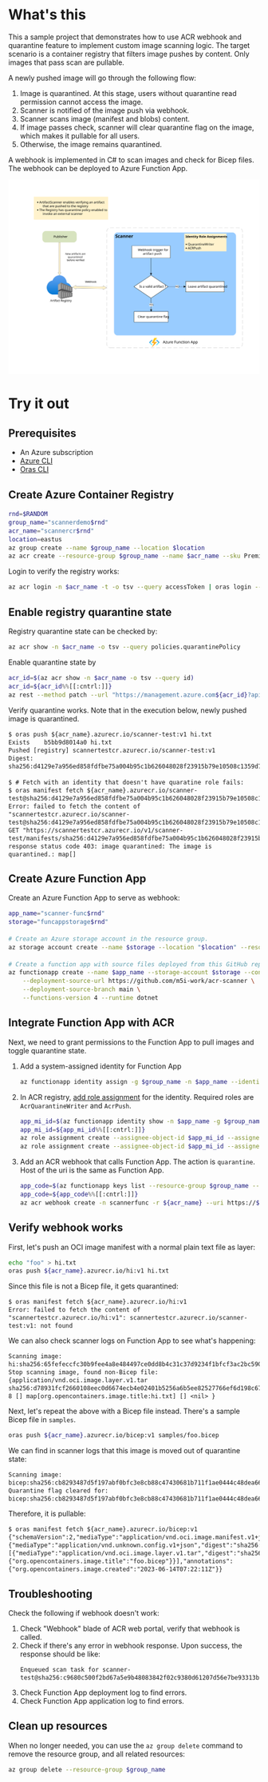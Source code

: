 # What's this

This a sample project that demonstrates how to use ACR webhook and quarantine feature to implement custom image scanning logic. The target scenario is a container registry that filters image pushes by content. Only images that pass scan are pullable.

A newly pushed image will go through the following flow:
1. Image is quarantined. At this stage, users without quarantine read permission cannot access the image.
1. Scanner is notified of the image push via webhook.
1. Scanner scans image (manifest and blobs) content. 
1. If image passes check, scanner will clear quarantine flag on the image, which makes it pullable for all users.
1. Otherwise, the image remains quarantined.

A webhook is implemented in C# to scan images and check for Bicep files. The webhook can be deployed to Azure Function App.

![architecture](samples/architecture.svg "Architecture of scanner")


# Try it out

## Prerequisites

- An Azure subscription
- [Azure CLI](https://learn.microsoft.com/en-us/cli/azure/)
- [Oras CLI](https://oras.land/docs/cli/installation)

## Create Azure Container Registry

```bash
rnd=$RANDOM
group_name="scannerdemo$rnd"
acr_name="scannercr$rnd"
location=eastus
az group create --name $group_name --location $location
az acr create --resource-group $group_name --name $acr_name --sku Premium
```

Login to verify the registry works:

```bash
az acr login -n $acr_name -t -o tsv --query accessToken | oras login --password-stdin ${acr_name}.azurecr.io
```

## Enable registry quarantine state

Registry quarantine state can be checked by:

```bash
az acr show -n $acr_name -o tsv --query policies.quarantinePolicy
```

Enable quarantine state by

```bash
acr_id=$(az acr show -n $acr_name -o tsv --query id)
acr_id=${acr_id%%[[:cntrl:]]}
az rest --method patch --url "https://management.azure.com${acr_id}?api-version=2023-01-01-preview" --body '{"properties":{"policies":{"quarantinePolicy":{"status":"enabled"}}}}'
```

Verify quarantine works. Note that in the execution below, newly pushed image is quarantined.

```console
$ oras push ${acr_name}.azurecr.io/scanner-test:v1 hi.txt
Exists    b5bb9d8014a0 hi.txt
Pushed [registry] scannertestcr.azurecr.io/scanner-test:v1
Digest: sha256:d4129e7a956ed858fdfbe75a004b95c1b626048028f23915b79e10508c1359d7

$ # Fetch with an identity that doesn't have quaratine role fails:
$ oras manifest fetch ${acr_name}.azurecr.io/scanner-test@sha256:d4129e7a956ed858fdfbe75a004b95c1b626048028f23915b79e10508c1359d7
Error: failed to fetch the content of "scannertestcr.azurecr.io/scanner-test@sha256:d4129e7a956ed858fdfbe75a004b95c1b626048028f23915b79e10508c1359d7": GET "https://scannertestcr.azurecr.io/v1/scanner-test/manifests/sha256:d4129e7a956ed858fdfbe75a004b95c1b626048028f23915b79e10508c1359d7": response status code 403: image quarantined: The image is quarantined.: map[]
```

## Create Azure Function App

Create an Azure Function App to serve as webhook:

```bash
app_name="scanner-func$rnd"
storage="funcappstorage$rnd"

# Create an Azure storage account in the resource group.
az storage account create --name $storage --location "$location" --resource-group $group_name --sku "Standard_LRS"

# Create a function app with source files deployed from this GitHub repo.
az functionapp create --name $app_name --storage-account $storage --consumption-plan-location "$location" --resource-group $group_name \
    --deployment-source-url https://github.com/m5i-work/acr-scanner \
    --deployment-source-branch main \
    --functions-version 4 --runtime dotnet
```

## Integrate Function App with ACR

Next, we need to grant permissions to the Function App to pull images and toggle quarantine state.

1. Add a system-assigned identity for Function App

    ```bash
	az functionapp identity assign -g $group_name -n $app_name --identities [system]
    ```
   
1. In ACR registry, [add role assignment](https://learn.microsoft.com/en-us/azure/container-registry/container-registry-roles?tabs=azure-cli#assign-roles) for the identity. Required roles are `AcrQuarantineWriter` and `AcrPush`.

    ```bash
	app_mi_id=$(az functionapp identity show -n $app_name -g $group_name -o tsv --query principalId)
	app_mi_id=${app_mi_id%%[[:cntrl:]]}
	az role assignment create --assignee-object-id $app_mi_id --assignee-principal-type ServicePrincipal --role AcrQuarantineWriter --scope $acr_id
	az role assignment create --assignee-object-id $app_mi_id --assignee-principal-type ServicePrincipal --role AcrPush --scope $acr_id
    ```

1. Add an ACR webhook that calls Function App. The action is `quarantine`. Host of the uri is the same as Function App.

   ```bash
   app_code=$(az functionapp keys list --resource-group $group_name --name $app_name -o tsv --query "functionKeys.default")
   app_code=${app_code%%[[:cntrl:]]}
   az acr webhook create -n scannerfunc -r ${acr_name} --uri https://${app_name}.azurewebsites.net/api/webhook?code=${app_code} --actions quarantine
   ```

## Verify webhook works

First, let's push an OCI image manifest with a normal plain text file as layer:

```bash
echo "foo" > hi.txt
oras push ${acr_name}.azurecr.io/hi:v1 hi.txt
```

Since this file is not a Bicep file, it gets quarantined:

```console
$ oras manifest fetch ${acr_name}.azurecr.io/hi:v1
Error: failed to fetch the content of "scannertestcr.azurecr.io/hi:v1": scannertestcr.azurecr.io/scanner-test:v1: not found
```

We can also check scanner logs on Function App to see what's happening:

```log
Scanning image: hi:sha256:65fefeccfc30b9fee4a8e484497ce0dd8b4c31c37d9234f1bfcf3ac2bc59066a
Stop scanning image, found non-Bicep file: {application/vnd.oci.image.layer.v1.tar sha256:d78931fcf2660108eec0d6674ecb4e02401b5256a6b5ee82527766ef6d198c67 8 [] map[org.opencontainers.image.title:hi.txt] [] <nil> }
```

Next, let's repeat the above with a Bicep file instead. There's a sample Bicep file in `samples`.

```bash
oras push ${acr_name}.azurecr.io/bicep:v1 samples/foo.bicep
```

We can find in scanner logs that this image is moved out of quarantine state:

```log
Scanning image: bicep:sha256:cb8293487d5f197abf0bfc3e8cb88c47430681b711f1ae0444c48dea66470a8f
Quarantine flag cleared for: bicep:sha256:cb8293487d5f197abf0bfc3e8cb88c47430681b711f1ae0444c48dea66470a8f
```

Therefore, it is pullable:

```console
$ oras manifest fetch ${acr_name}.azurecr.io/bicep:v1
{"schemaVersion":2,"mediaType":"application/vnd.oci.image.manifest.v1+json","config":{"mediaType":"application/vnd.unknown.config.v1+json","digest":"sha256:44136fa355b3678a1146ad16f7e8649e94fb4fc21fe77e8310c060f61caaff8a","size":2},"layers":[{"mediaType":"application/vnd.oci.image.layer.v1.tar","digest":"sha256:bff6730639c5cce9a8d5550a709f444d90d746feedce59aec7b5d1072ff8ab2b","size":697,"annotations":{"org.opencontainers.image.title":"foo.bicep"}}],"annotations":{"org.opencontainers.image.created":"2023-06-14T07:22:11Z"}}
```

## Troubleshooting

Check the following if webhook doesn't work:
1. Check "Webhook" blade of ACR web portal, verify that webhook is called.
1. Check if there's any error in webhook response. Upon success, the response should be like:
   ```
   Enqueued scan task for scanner-test@sha256:c9680c500f2bd67a5e9b48083842f02c9380d61207d56e7be93313b889d41589
   ```
1. Check Function App deployment log to find errors.
1. Check Function App application log to find errors.


## Clean up resources

When no longer needed, you can use the `az group delete` command to remove the resource group, and all related resources:

```bash
az group delete --resource-group $group_name
```
